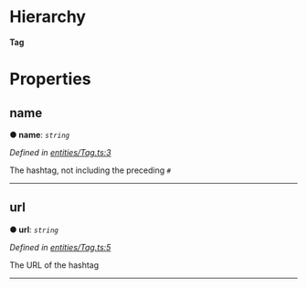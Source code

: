 

# Hierarchy

**Tag**

# Properties

<a id="name"></a>

##  name

**● name**: *`string`*

*Defined in [entities/Tag.ts:3](https://github.com/lagunehq/core/blob/31cfc86/src/entities/Tag.ts#L3)*

The hashtag, not including the preceding `#`

___
<a id="url"></a>

##  url

**● url**: *`string`*

*Defined in [entities/Tag.ts:5](https://github.com/lagunehq/core/blob/31cfc86/src/entities/Tag.ts#L5)*

The URL of the hashtag

___

